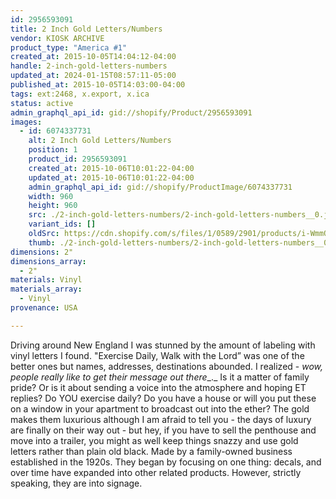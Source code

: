 ```yaml
---
id: 2956593091
title: 2 Inch Gold Letters/Numbers
vendor: KIOSK ARCHIVE
product_type: "America #1"
created_at: 2015-10-05T14:04:12-04:00
handle: 2-inch-gold-letters-numbers
updated_at: 2024-01-15T08:57:11-05:00
published_at: 2015-10-05T14:03:00-04:00
tags: ext:2468, x.export, x.ica
status: active
admin_graphql_api_id: gid://shopify/Product/2956593091
images:
  - id: 6074337731
    alt: 2 Inch Gold Letters/Numbers
    position: 1
    product_id: 2956593091
    created_at: 2015-10-06T10:01:22-04:00
    updated_at: 2015-10-06T10:01:22-04:00
    admin_graphql_api_id: gid://shopify/ProductImage/6074337731
    width: 960
    height: 960
    src: ./2-inch-gold-letters-numbers/2-inch-gold-letters-numbers__0.jpg
    variant_ids: []
    oldSrc: https://cdn.shopify.com/s/files/1/0589/2901/products/i-WmmQxtD-X2.png?v=1444140082
    thumb: ./2-inch-gold-letters-numbers/2-inch-gold-letters-numbers__0-thumb.jpg
dimensions: 2"
dimensions_array:
  - 2"
materials: Vinyl
materials_array:
  - Vinyl
provenance: USA

---
```


Driving around New England I was stunned by the amount of labeling with vinyl letters I found. "Exercise Daily, Walk with the Lord” was one of the better ones but names, addresses, destinations abounded. I realized - _wow, people really like to get their message out there__._ Is it a matter of family pride? Or is it about sending a voice into the atmosphere and hoping ET replies? Do YOU exercise daily? Do you have a house or will you put these on a window in your apartment to broadcast out into the ether? The gold makes them luxurious although I am afraid to tell you - the days of luxury are finally on their way out - but hey, if you have to sell the penthouse and move into a trailer, you might as well keep things snazzy and use gold letters rather than plain old black. Made by a family-owned business established in the 1920s. They began by focusing on one thing: decals, and over time have expanded into other related products. However, strictly speaking, they are into signage.